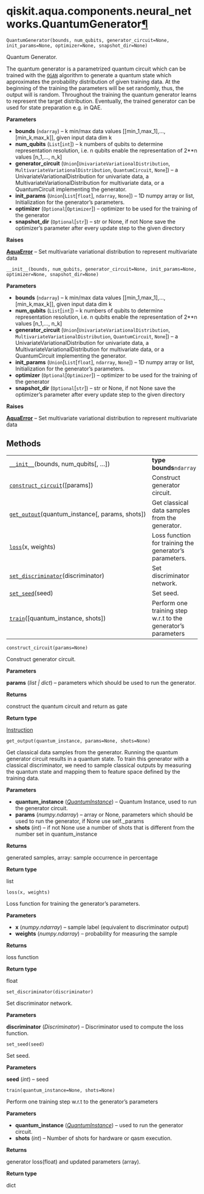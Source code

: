 <span id="qiskit-aqua-components-neural-networks-quantumgenerator" />

# qiskit.aqua.components.neural\_networks.QuantumGenerator[¶](#qiskit-aqua-components-neural-networks-quantumgenerator "Permalink to this headline")

<span id="undefined" />

`QuantumGenerator(bounds, num_qubits, generator_circuit=None, init_params=None, optimizer=None, snapshot_dir=None)`

Quantum Generator.

The quantum generator is a parametrized quantum circuit which can be trained with the [`QGAN`](qiskit.aqua.algorithms.QGAN#qiskit.aqua.algorithms.QGAN "qiskit.aqua.algorithms.QGAN") algorithm to generate a quantum state which approximates the probability distribution of given training data. At the beginning of the training the parameters will be set randomly, thus, the output will is random. Throughout the training the quantum generator learns to represent the target distribution. Eventually, the trained generator can be used for state preparation e.g. in QAE.

**Parameters**

*   **bounds** (`ndarray`) – k min/max data values \[\[min\_1,max\_1],…,\[min\_k,max\_k]], given input data dim k
*   **num\_qubits** (`List`\[`int`]) – k numbers of qubits to determine representation resolution, i.e. n qubits enable the representation of 2\*\*n values \[n\_1,…, n\_k]
*   **generator\_circuit** (`Union`\[`UnivariateVariationalDistribution`, `MultivariateVariationalDistribution`, `QuantumCircuit`, `None`]) – a UnivariateVariationalDistribution for univariate data, a MultivariateVariationalDistribution for multivariate data, or a QuantumCircuit implementing the generator.
*   **init\_params** (`Union`\[`List`\[`float`], `ndarray`, `None`]) – 1D numpy array or list, Initialization for the generator’s parameters.
*   **optimizer** (`Optional`\[`Optimizer`]) – optimizer to be used for the training of the generator
*   **snapshot\_dir** (`Optional`\[`str`]) – str or None, if not None save the optimizer’s parameter after every update step to the given directory

**Raises**

[**AquaError**](qiskit.aqua.AquaError#qiskit.aqua.AquaError "qiskit.aqua.AquaError") – Set multivariate variational distribution to represent multivariate data

<span id="undefined" />

`__init__(bounds, num_qubits, generator_circuit=None, init_params=None, optimizer=None, snapshot_dir=None)`

**Parameters**

*   **bounds** (`ndarray`) – k min/max data values \[\[min\_1,max\_1],…,\[min\_k,max\_k]], given input data dim k
*   **num\_qubits** (`List`\[`int`]) – k numbers of qubits to determine representation resolution, i.e. n qubits enable the representation of 2\*\*n values \[n\_1,…, n\_k]
*   **generator\_circuit** (`Union`\[`UnivariateVariationalDistribution`, `MultivariateVariationalDistribution`, `QuantumCircuit`, `None`]) – a UnivariateVariationalDistribution for univariate data, a MultivariateVariationalDistribution for multivariate data, or a QuantumCircuit implementing the generator.
*   **init\_params** (`Union`\[`List`\[`float`], `ndarray`, `None`]) – 1D numpy array or list, Initialization for the generator’s parameters.
*   **optimizer** (`Optional`\[`Optimizer`]) – optimizer to be used for the training of the generator
*   **snapshot\_dir** (`Optional`\[`str`]) – str or None, if not None save the optimizer’s parameter after every update step to the given directory

**Raises**

[**AquaError**](qiskit.aqua.AquaError#qiskit.aqua.AquaError "qiskit.aqua.AquaError") – Set multivariate variational distribution to represent multivariate data

## Methods

|                                                                                                                                                                                               |                                                                |
| --------------------------------------------------------------------------------------------------------------------------------------------------------------------------------------------- | -------------------------------------------------------------- |
| [`__init__`](#qiskit.aqua.components.neural_networks.QuantumGenerator.__init__ "qiskit.aqua.components.neural_networks.QuantumGenerator.__init__")(bounds, num\_qubits\[, …])                 | **type bounds**`ndarray`                                       |
| [`construct_circuit`](#qiskit.aqua.components.neural_networks.QuantumGenerator.construct_circuit "qiskit.aqua.components.neural_networks.QuantumGenerator.construct_circuit")(\[params])      | Construct generator circuit.                                   |
| [`get_output`](#qiskit.aqua.components.neural_networks.QuantumGenerator.get_output "qiskit.aqua.components.neural_networks.QuantumGenerator.get_output")(quantum\_instance\[, params, shots]) | Get classical data samples from the generator.                 |
| [`loss`](#qiskit.aqua.components.neural_networks.QuantumGenerator.loss "qiskit.aqua.components.neural_networks.QuantumGenerator.loss")(x, weights)                                            | Loss function for training the generator’s parameters.         |
| [`set_discriminator`](#qiskit.aqua.components.neural_networks.QuantumGenerator.set_discriminator "qiskit.aqua.components.neural_networks.QuantumGenerator.set_discriminator")(discriminator)  | Set discriminator network.                                     |
| [`set_seed`](#qiskit.aqua.components.neural_networks.QuantumGenerator.set_seed "qiskit.aqua.components.neural_networks.QuantumGenerator.set_seed")(seed)                                      | Set seed.                                                      |
| [`train`](#qiskit.aqua.components.neural_networks.QuantumGenerator.train "qiskit.aqua.components.neural_networks.QuantumGenerator.train")(\[quantum\_instance, shots])                        | Perform one training step w\.r.t to the generator’s parameters |

<span id="undefined" />

`construct_circuit(params=None)`

Construct generator circuit.

**Parameters**

**params** (*list | dict*) – parameters which should be used to run the generator.

**Returns**

construct the quantum circuit and return as gate

**Return type**

[Instruction](qiskit.circuit.Instruction#qiskit.circuit.Instruction "qiskit.circuit.Instruction")

<span id="undefined" />

`get_output(quantum_instance, params=None, shots=None)`

Get classical data samples from the generator. Running the quantum generator circuit results in a quantum state. To train this generator with a classical discriminator, we need to sample classical outputs by measuring the quantum state and mapping them to feature space defined by the training data.

**Parameters**

*   **quantum\_instance** ([*QuantumInstance*](qiskit.aqua.QuantumInstance#qiskit.aqua.QuantumInstance "qiskit.aqua.QuantumInstance")) – Quantum Instance, used to run the generator circuit.
*   **params** (*numpy.ndarray*) – array or None, parameters which should be used to run the generator, if None use self.\_params
*   **shots** (*int*) – if not None use a number of shots that is different from the number set in quantum\_instance

**Returns**

generated samples, array: sample occurrence in percentage

**Return type**

list

<span id="undefined" />

`loss(x, weights)`

Loss function for training the generator’s parameters.

**Parameters**

*   **x** (*numpy.ndarray*) – sample label (equivalent to discriminator output)
*   **weights** (*numpy.ndarray*) – probability for measuring the sample

**Returns**

loss function

**Return type**

float

<span id="undefined" />

`set_discriminator(discriminator)`

Set discriminator network.

**Parameters**

**discriminator** (*Discriminator*) – Discriminator used to compute the loss function.

<span id="undefined" />

`set_seed(seed)`

Set seed.

**Parameters**

**seed** (*int*) – seed

<span id="undefined" />

`train(quantum_instance=None, shots=None)`

Perform one training step w\.r.t to the generator’s parameters

**Parameters**

*   **quantum\_instance** ([*QuantumInstance*](qiskit.aqua.QuantumInstance#qiskit.aqua.QuantumInstance "qiskit.aqua.QuantumInstance")) – used to run the generator circuit.
*   **shots** (*int*) – Number of shots for hardware or qasm execution.

**Returns**

generator loss(float) and updated parameters (array).

**Return type**

dict
